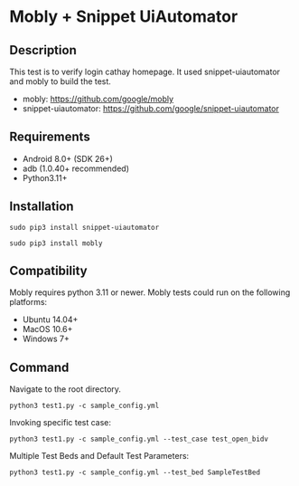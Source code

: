 # Mobly + Snippet UiAutomator
## Description
This test is to verify login cathay homepage.
It used snippet-uiautomator and mobly to build the test.
-  mobly: https://github.com/google/mobly
-  snippet-uiautomator: https://github.com/google/snippet-uiautomator

## Requirements
-   Android 8.0+ (SDK 26+)
-   adb (1.0.40+ recommended)
-   Python3.11+

## Installation
```shell
sudo pip3 install snippet-uiautomator
```
```shell
sudo pip3 install mobly
```

## Compatibility
Mobly requires python 3.11 or newer.
Mobly tests could run on the following platforms:
-   Ubuntu 14.04+
-   MacOS 10.6+
-   Windows 7+

## Command
Navigate to the root directory.
```shell
python3 test1.py -c sample_config.yml
```
Invoking specific test case:
```shell
python3 test1.py -c sample_config.yml --test_case test_open_bidv
```
Multiple Test Beds and Default Test Parameters:
```shell
python3 test1.py -c sample_config.yml --test_bed SampleTestBed
```